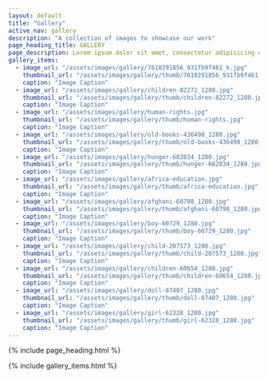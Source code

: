 ```yaml
---
layout: default
title: "Gallery"
active_nav: gallery
description: "A collection of images to showcase our work"
page_heading_title: GALLERY
page_description: Lorem ipsum dolor sit amet, consectetur adipisicing elit Necessitatibus.
gallery_items:
  - image_url: "/assets/images/gallery/7610291856_931fb9f461_k.jpg"
    thumbnail_url: "/assets/images/gallery/thumb/7610291856_931fb9f461_k.jpg"
    caption: "Image Caption"
  - image_url: "/assets/images/gallery/children-82272_1280.jpg"
    thumbnail_url: "/assets/images/gallery/thumb/children-82272_1280.jpg"
    caption: "Image Caption"
  - image_url: "/assets/images/gallery/human-rights.jpg"
    thumbnail_url: "/assets/images/gallery/thumb/human-rights.jpg"
    caption: "Image Caption"
  - image_url: "/assets/images/gallery/old-books-436498_1280.jpg"
    thumbnail_url: "/assets/images/gallery/thumb/old-books-436498_1280.jpg"
    caption: "Image Caption"
  - image_url: "/assets/images/gallery/hunger-682834_1280.jpg"
    thumbnail_url: "/assets/images/gallery/thumb/hunger-682834_1280.jpg"
    caption: "Image Caption"
  - image_url: "/assets/images/gallery/africa-education.jpg"
    thumbnail_url: "/assets/images/gallery/thumb/africa-education.jpg"
    caption: "Image Caption"
  - image_url: "/assets/images/gallery/afghani-60798_1280.jpg"
    thumbnail_url: "/assets/images/gallery/thumb/afghani-60798_1280.jpg"
    caption: "Image Caption"
  - image_url: "/assets/images/gallery/boy-60729_1280.jpg"
    thumbnail_url: "/assets/images/gallery/thumb/boy-60729_1280.jpg"
    caption: "Image Caption"
  - image_url: "/assets/images/gallery/child-207573_1280.jpg"
    thumbnail_url: "/assets/images/gallery/thumb/child-207573_1280.jpg"
    caption: "Image Caption"
  - image_url: "/assets/images/gallery/children-60654_1280.jpg"
    thumbnail_url: "/assets/images/gallery/thumb/children-60654_1280.jpg"
    caption: "Image Caption"
  - image_url: "/assets/images/gallery/doll-87407_1280.jpg"
    thumbnail_url: "/assets/images/gallery/thumb/doll-87407_1280.jpg"
    caption: "Image Caption"
  - image_url: "/assets/images/gallery/girl-62328_1280.jpg"
    thumbnail_url: "/assets/images/gallery/thumb/girl-62328_1280.jpg"
    caption: "Image Caption"
---
```


<!-- Include del Page Heading -->
{% include page_heading.html %}

<div class="main-container">
  <div class="container gallery fadeIn animated">
    <!-- Include della galleria -->
    {% include gallery_items.html %}
  </div>
</div>
